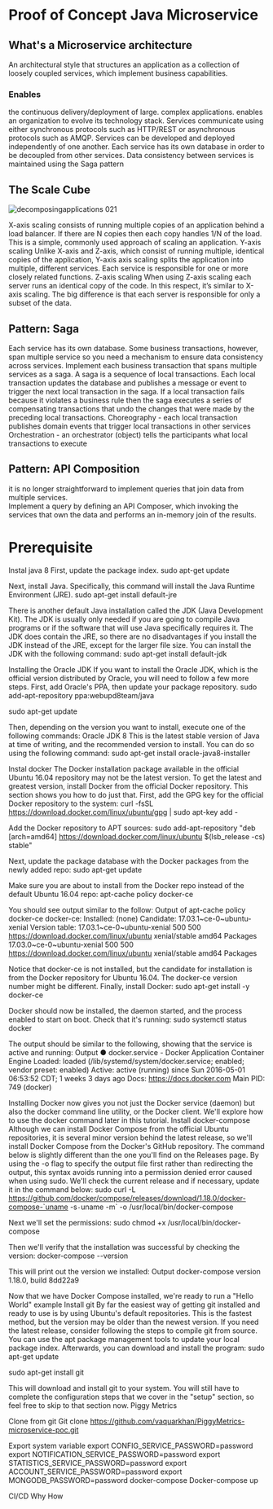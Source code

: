 
# Proof of Concept Java Microservice

## What's a Microservice architecture 
An architectural style that structures an application as a collection of loosely coupled services, which implement business capabilities.
 ### Enables
 the continuous delivery/deployment of large.
 complex applications. 
 enables an organization to evolve its technology stack.
Services communicate using either synchronous protocols such as HTTP/REST or asynchronous protocols such as AMQP. 
Services can be developed and deployed independently of one another. 
Each service has its own database in order to be decoupled from other services. Data consistency between services is maintained using the Saga pattern
## The Scale Cube

![decomposingapplications 021](https://user-images.githubusercontent.com/18565538/46916786-3d58e180-cfb7-11e8-97fe-3e1439b27a1a.jpg)

            
X-axis scaling consists of running multiple copies of an application behind a load balancer. If there are N copies then each copy handles 1/N of the load. This is a simple, commonly used approach of scaling an application.
Y-axis scaling
Unlike X-axis and Z-axis, which consist of running multiple, identical copies of the application, Y-axis axis scaling splits the application into multiple, different services. Each service is responsible for one or more closely related functions.
Z-axis scaling
When using Z-axis scaling each server runs an identical copy of the code. In this respect, it’s similar to X-axis scaling. The big difference is that each server is responsible for only a subset of the data.

## Pattern: Saga
Each service has its own database. Some business transactions, however, span multiple service so you need a mechanism to ensure data consistency across services. 
Implement each business transaction that spans multiple services as a saga.
A saga is a sequence of local transactions. 
Each local transaction updates the database and publishes a message or event to trigger the next local transaction in the saga.
If a local transaction fails because it violates a business rule then the saga executes a series of compensating transactions that undo the changes that were made by the preceding local transactions.
Choreography - each local transaction publishes domain events that trigger local transactions in other services
Orchestration - an orchestrator (object) tells the participants what local transactions to execute

## Pattern: API Composition
  it is no longer straightforward to implement queries that join data from multiple services.    
Implement a query by defining an API Composer, which invoking the services that own the data and performs an in-memory join of the results.
 
 
# Prerequisite 

Instal java 8 
First, update the package index.
sudo apt-get update


Next, install Java. Specifically, this command will install the Java Runtime Environment (JRE).
sudo apt-get install default-jre


There is another default Java installation called the JDK (Java Development Kit). The JDK is usually only needed if you are going to compile Java programs or if the software that will use Java specifically requires it.
The JDK does contain the JRE, so there are no disadvantages if you install the JDK instead of the JRE, except for the larger file size.
You can install the JDK with the following command:
sudo apt-get install default-jdk


Installing the Oracle JDK
If you want to install the Oracle JDK, which is the official version distributed by Oracle, you will need to follow a few more steps.
First, add Oracle's PPA, then update your package repository.
sudo add-apt-repository ppa:webupd8team/java


sudo apt-get update


Then, depending on the version you want to install, execute one of the following commands:
Oracle JDK 8
This is the latest stable version of Java at time of writing, and the recommended version to install. You can do so using the following command:
sudo apt-get install oracle-java8-installer

Instal docker 
The Docker installation package available in the official Ubuntu 16.04 repository may not be the latest version. To get the latest and greatest version, install Docker from the official Docker repository. This section shows you how to do just that.
First, add the GPG key for the official Docker repository to the system:
curl -fsSL https://download.docker.com/linux/ubuntu/gpg | sudo apt-key add -


Add the Docker repository to APT sources:
sudo add-apt-repository "deb [arch=amd64] https://download.docker.com/linux/ubuntu $(lsb_release -cs) stable"


Next, update the package database with the Docker packages from the newly added repo:
sudo apt-get update


Make sure you are about to install from the Docker repo instead of the default Ubuntu 16.04 repo:
apt-cache policy docker-ce


You should see output similar to the follow:
Output of apt-cache policy docker-ce
docker-ce:
  Installed: (none)
  Candidate: 17.03.1~ce-0~ubuntu-xenial
  Version table:
     17.03.1~ce-0~ubuntu-xenial 500
        500 https://download.docker.com/linux/ubuntu xenial/stable amd64 Packages
     17.03.0~ce-0~ubuntu-xenial 500
        500 https://download.docker.com/linux/ubuntu xenial/stable amd64 Packages



Notice that docker-ce is not installed, but the candidate for installation is from the Docker repository for Ubuntu 16.04. The docker-ce version number might be different.
Finally, install Docker:
sudo apt-get install -y docker-ce


Docker should now be installed, the daemon started, and the process enabled to start on boot. Check that it's running:
sudo systemctl status docker


The output should be similar to the following, showing that the service is active and running:
Output
● docker.service - Docker Application Container Engine
   Loaded: loaded (/lib/systemd/system/docker.service; enabled; vendor preset: enabled)
   Active: active (running) since Sun 2016-05-01 06:53:52 CDT; 1 weeks 3 days ago
     Docs: https://docs.docker.com
 Main PID: 749 (docker)


Installing Docker now gives you not just the Docker service (daemon) but also the docker command line utility, or the Docker client. We'll explore how to use the docker command later in this tutorial.
Install docker-compose
Although we can install Docker Compose from the official Ubuntu repositories, it is several minor version behind the latest release, so we'll install Docker Compose from the Docker's GitHub repository. The command below is slightly different than the one you'll find on the Releases page. By using the -o flag to specify the output file first rather than redirecting the output, this syntax avoids running into a permission denied error caused when using sudo.
We'll check the current release and if necessary, update it in the command below:
sudo curl -L https://github.com/docker/compose/releases/download/1.18.0/docker-compose-`uname -s`-`uname -m` -o /usr/local/bin/docker-compose


Next we'll set the permissions:
sudo chmod +x /usr/local/bin/docker-compose


Then we'll verify that the installation was successful by checking the version:
docker-compose --version


This will print out the version we installed:
Output
docker-compose version 1.18.0, build 8dd22a9


Now that we have Docker Compose installed, we're ready to run a "Hello World" example
Install git
By far the easiest way of getting git installed and ready to use is by using Ubuntu's default repositories. This is the fastest method, but the version may be older than the newest version. If you need the latest release, consider following the steps to compile git from source.
You can use the apt package management tools to update your local package index. Afterwards, you can download and install the program:
sudo apt-get update


sudo apt-get install git


This will download and install git to your system. You will still have to complete the configuration steps that we cover in the "setup" section, so feel free to skip to that section now.
Piggy Metrics
 

Clone from git 
Git clone https://github.com/vaquarkhan/PiggyMetrics-microservice-poc.git

Export system variable 
export CONFIG_SERVICE_PASSWORD=password
export NOTIFICATION_SERVICE_PASSWORD=password
export STATISTICS_SERVICE_PASSWORD=password
export ACCOUNT_SERVICE_PASSWORD=password
export MONGODB_PASSWORD=password
docker-compose 
Docker-compose up


CI/CD
Why 
How 





